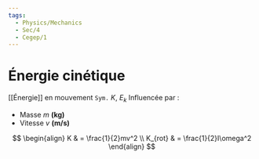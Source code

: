 ```yaml
---
tags:
  - Physics/Mechanics
  - Sec/4
  - Cegep/1
---
```


# Énergie cinétique

[[Énergie]] en mouvement
`Sym.` $K$, $E_k$
Influencée par :

- Masse *m* **(kg)**
- Vitesse *v* **(m/s)**

$$
\begin{align}
K & = \frac{1}{2}mv^2 \\
K_{rot} & = \frac{1}{2}I\omega^2
\end{align}
$$